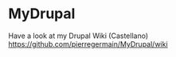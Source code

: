 # MyDrupal
Have a look at my Drupal Wiki (Castellano)
https://github.com/pierregermain/MyDrupal/wiki


